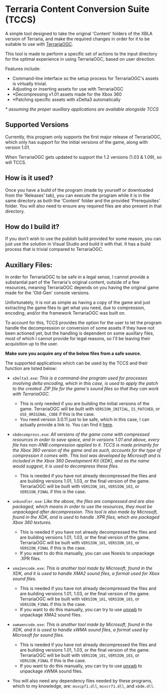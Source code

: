 # Terraria Content Conversion Suite (TCCS)

A simple tool designed to take the original 'Content' folders of the XBLA version of Terraria, and make the required changes in order for it to be suitable to use with [TerrariaOGC](https://github.com/PPrism/TerrariaOGC).

This tool is made to perform a specific set of actions to the input directory for the optimal experience in using TerrariaOGC, based on user direction. 

Features include:
* Command-line interface so the setup process for TerrariaOGC's assets is virtually trivial.
* Adjusting or inserting assets for use with TerrariaOGC
* \*Decompressing v1.01 assets made for the Xbox 360
* \*Patching specific assets with xDelta3 automatically


*\* assuming the proper auxillary applications are available alongside TCCS*

## Supported Versions
Currently, this program only supports the first major release of TerrariaOGC, which only has support for the initial versions of the game, along with version 1.01. 

When TerrariaOGC gets updated to support the 1.2 versions (1.03 & 1.09), so will TCCS.

## How is it used?
Once you have a build of the program (made by yourself or downloaded from the 'Releases' tab), you can execute the program while it is in the same directory as both the 'Content' folder and the provided 'Prerequisites' folder.
You will also need to ensure any required files are also present in that directory.

## How do I build it?
If you don't wish to use the publish build provided for some reason, you can just use the solution in Visual Studio and build it with that. It has a build process that is trivial compared to TerrariaOGC.

## Auxillary Files:
In order for TerrariaOGC to be safe in a legal sense, I cannot provide a substantial part of the Terraria's original content, outside of a few resources, meaning TerrariaOGC depends on you having the original game made for the 'Old-Gen' console versions.

Unfortunately, it is not as simple as having a copy of the game and just extracting the game files to get what you need, due to compression, encoding, and/or the framework TerrariaOGC was built on.

To account for this, TCCS provides the option for the user to let the program handle the decompression or conversion of some assets if they have not been actioned yet, but the handling is dependent on some auxillary files, most of which I cannot provide for legal reasons, so I'll be leaving their acquisition up to the user.

**Make sure you acquire any of the below files from a safe source.**

The supported applications which can be used by the TCCS and their function are listed below:
* `xDelta3.exe`: *This is a command-line program used for processes involving delta encoding, which in this case, is used to apply the patch to the created .ZIP file for the game's sound files so that they can work with TerrariaOGC.*
  * This is only needed if you are building the initial versions of the game. TerrariaOGC will be built with `VERSION_INITIAL`, `IS_PATCHED`, or `USE_ORIGINAL_CODE` if this is the case.
  * You need version 3.0.11 just to be safe, which in this case, I can actually provide a link to. You can find it [here](https://github.com/jmacd/xdelta-gpl/releases/tag/v3.0.11).

* `xbdecompress.exe`: *All versions of the game come with compressed resources in order to save space, and in versions 1.01 and above, every file has non-XNB compression applied to it. TCCS is made primarily for the Xbox 360 version of the game and as such, accounts for the type of compression it comes with.
  This tool was developed by Microsoft and is included in the Xbox 360 Development Kit (XDK), and as the name would suggest, it is used to decompress these files.*
  * This is needed if you have not already decompressed the files and are building versions 1.01, 1.03, or the final version of the game. TerrariaOGC will be built with `VERSION_101`, `VERSION_103`, or `VERSION_FINAL` if this is the case.

* `unbundler.exe`: *Like the above, the files are compressed and are also packaged, which means in order to use the resources, they must be unpackaged after decompression. This tool is also made by Microsoft, found in the XDK, and is used to handle .XPR files, which are packaged Xbox 360 textures.*
  * This is needed if you have not already decompressed the files and are building versions 1.01, 1.03, or the final version of the game. TerrariaOGC will be built with `VERSION_101`, `VERSION_103`, or `VERSION_FINAL` if this is the case.
  * If you want to do this manually, you can use Noesis to unpackage .XPR files.

* `xma2encode.exe`: *This is another tool made by Microsoft, found in the XDK, and it is used to handle XMA2 sound files, a format used for Xbox sound files.*
  * This is needed if you have not already decompressed the files and are building versions 1.01, 1.03, or the final version of the game. TerrariaOGC will be built with `VERSION_101`, `VERSION_103`, or `VERSION_FINAL` if this is the case.
  * If you want to do this manually, you can try to use [unxwb](https://github.com/mariodon/unxwb) to unpackage XMA2 sound files.

* `xwmaencode.exe`: *This is another tool made by Microsoft, found in the XDK, and it is used to handle xWMA sound files, a format used by Microsoft for sound files.*
  * This is needed if you have not already decompressed the files and are building versions 1.01, 1.03, or the final version of the game. TerrariaOGC will be built with `VERSION_101`, `VERSION_103`, or `VERSION_FINAL` if this is the case.
  * If you want to do this manually, you can try to use [unxwb](https://github.com/mariodon/unxwb) to unpackage xWMA sound files.

* You will also need any dependency files needed by these programs, which to my knowledge, are: `msvcp71.dll`, `msvcr71.dll`, and `xbdm.dll`.
